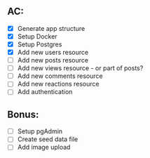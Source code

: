 ## AC:
- [x] Generate app structure
- [x] Setup Docker
- [x] Setup Postgres
- [x] Add new users resource
- [ ] Add new posts resource
- [ ] Add new views resource - or part of posts?
- [ ] Add new comments resource
- [ ] Add new reactions resource
- [ ] Add authentication

## Bonus:
- [ ] Setup pgAdmin
- [ ] Create seed data file
- [ ] Add image upload